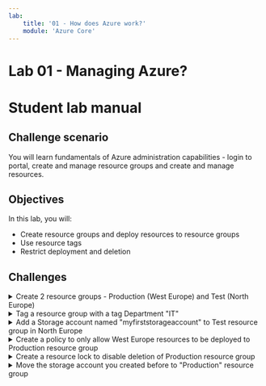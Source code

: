 ```yaml
---
lab:
    title: '01 - How does Azure work?'
    module: 'Azure Core'
---
```


# Lab 01 - Managing Azure?
# Student lab manual

## Challenge scenario

You will learn fundamentals of Azure administration capabilities - login to portal, create and manage resource groups and create and manage resources. 

## Objectives

In this lab, you will:

+ Create resource groups and deploy resources to resource groups
+ Use resource tags
+ Restrict deployment and deletion



## Challenges



<details>
  <summary>Create 2 resource groups - Production (West Europe) and Test (North Europe)</summary>

#### Task 1: Create resource groups

In this task, you will use the Azure portal to create resource groups and create a disk in the resource group.

1. Sign in to the [**Azure portal**](http://portal.azure.com).

1. In the Azure portal, search for and select **Resource groups**, click **+ Create**:

1. Type resource group name ("Production") and select Region West Europe

1. Click **Review + Create** and then click **Create**.

    >**Note**: Wait until the resource group is created. This should take less than a minute.

1. Repeat for "Test" and deploy to North Europe

</details>

<details>
  <summary>Tag a resource group with a tag Department "IT"</summary>

#### Task 2: Tag resource group

1. Open the resource group
1. Click Tags in the left menu
1. Type the following values

    |Name|Value|
    |---|---|
    |Department| IT |

1. Click Apply

</details>

<details>
  <summary>Add a Storage account named "myfirststorageaccount" to Test resource group in North Europe</summary>

### Task 3: Create a storage account in Test resource group

1. In the Azure portal, search for and select **Storage accounts**, click **+ Create**. Add the following settings

    |Setting|Value|
    |---|---|
    |Resource group| **Test** |
    |Storage account name| **myfirststorageaccount** |
    |Region| **North Europe** |
    |Redindancy| **Localy redundant storage** |

1. Note that storage accounts have to be globally unique. Pick a new unique name

1. Click **Review + Create** and then click **Create**.

</details>

<details>
  <summary>Create a policy to only allow West Europe resources to be deployed to Production resource group</summary>

1. In the Azure portal, search for and select **Policies**
1. Click Assignments and Assign Policy
1. Apply the following settings

    |Setting|Value|
    |---|---|
    |Scope| your subscription and "Production" resource group |
    |Policy definition| Search for "Allowed locations" |
    |Enforcement| Enabled |

1. Click Next and next, to enter Parameters

1. Select West Europe

1. Click Review + Create

</details>

<details>
  <summary>Create a resource lock to disable deletion of Production resource group</summary>

1. On the **Production** resource group blade, click **Locks** then **+ Add** and specify the following settings:

    |Setting|Value|
    |---|---|
    |Lock name| **delete-lock** |
    |Lock type| **Delete** |

</details>





<details>
  <summary>Move the storage account you created before to "Production" resource group </summary>

1. In the Azure portal, search for and select **Storage accounts**
1. Select your storage account
1. Click Move and Move to another resource group
1. Select **Production** and click next and observe a failed validation



</details>


